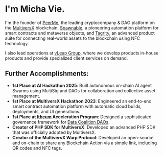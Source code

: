 # I'm Micha Vie.

I'm the founder of [PeerMe](https://peerme.io), the leading cryptocompany & DAO platform on the [MultiversX](https://multiversx.com) blockchain, [Spawnable](https://spawnable.io), a pioneering automation platform for smart contracts and metaverse objects, and [Tagrity](https://tagrity.io), an advanced product suite for connecting real-world assets to the blockchain using NFC technology.

I also lead operations at [vLeap Group](https://vleap.io), where we develop products in-house products and provide specialized client services on demand.

## Further Accomplishments:

- **1st Place at AI Hackathon 2025**: Built autonomous on-chain AI agent Swarms using MultiSig and DAOs for collaboration and collective asset management.
- **1st Place at MultiversX Hackathon 2023**: Engineered an end-to-end smart contract automation platform with automatic cloud builds, deployments, and UI generations.
- **1st Place at [Itheum](https://itheum.io) Acceleration Program**: Designed a sophisticated governance framework for [Data Coalition DAOs](https://www.itheum.io/product#coaliation-daos).
- **Creator of PHP SDK for MultiversX**: Developed an advanced PHP SDK that was officially adopted by MultiversX.
- **Creator of the MultiversX Warp Protocol**: Developed an open-source and on-chain to share any Blockchain Action via a simple link, including QR codes and NFC tags.
